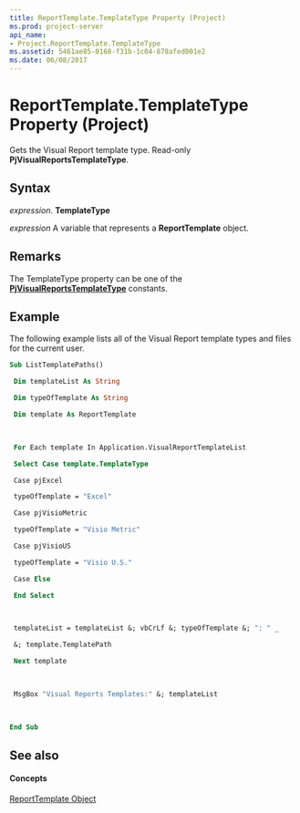 ```yaml
---
title: ReportTemplate.TemplateType Property (Project)
ms.prod: project-server
api_name:
- Project.ReportTemplate.TemplateType
ms.assetid: 5461ae85-0168-f31b-1c04-878afed001e2
ms.date: 06/08/2017
---
```



# ReportTemplate.TemplateType Property (Project)

Gets the Visual Report template type. Read-only  **PjVisualReportsTemplateType**.


## Syntax

 _expression_. **TemplateType**

 _expression_ A variable that represents a **ReportTemplate** object.


## Remarks

The TemplateType property can be one of the  **[PjVisualReportsTemplateType](Project.PjVisualReportsTemplateType.md)** constants.


## Example

The following example lists all of the Visual Report template types and files for the current user.


```vb
Sub ListTemplatePaths() 

 Dim templateList As String 

 Dim typeOfTemplate As String 

 Dim template As ReportTemplate 

 

 For Each template In Application.VisualReportTemplateList 

 Select Case template.TemplateType 

 Case pjExcel 

 typeOfTemplate = "Excel" 

 Case pjVisioMetric 

 typeOfTemplate = "Visio Metric" 

 Case pjVisioUS 

 typeOfTemplate = "Visio U.S." 

 Case Else 

 End Select 

 

 templateList = templateList &; vbCrLf &; typeOfTemplate &; ": " _ 

 &; template.TemplatePath 

 Next template 

 

 MsgBox "Visual Reports Templates:" &; templateList 

 

End Sub
```


## See also


#### Concepts


[ReportTemplate Object](Project.ReportTemplate.md)
